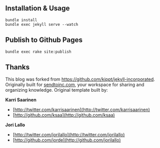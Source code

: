 ## Installation & Usage

    bundle install
    bundle exec jekyll serve --watch

## Publish to Github Pages

    bundle exec rake site:publish

## Thanks

This blog was forked from https://github.com/kippt/jekyll-incorporated. Originally built for
[sendtoinc.com](https://sendtoinc.com), your workspace for sharing and organizing knowledge.
Original template built by:

**Karri Saarinen**

+ [http://twitter.com/karrisaarinen](http://twitter.com/karrisaarinen)
+ [http://github.com/ksaa](http://github.com/ksaa)

**Jori Lallo**

+ [http://twitter.com/jorilallo](http://twitter.com/jorilallo)
+ [http://github.com/jorde](http://github.com/jorilallo)
